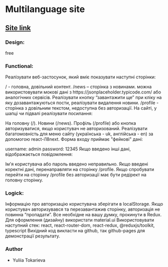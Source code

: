 <h1>Multilanguage site</h1>

<h2><a href="https://famous-kheer-aa223c.netlify.app/" rel="nofollow">Site link</a></h2>

<h3>Design:</h3>
<p>free</p>
<h3>Functional:</h3>
Реалізувати веб-застосунок, який вміє показувати наступні сторінки:
<p>
/ - головна, довільний контент.
/news – сторінка з новинами. можна використовувати мокові дані з https://jsonplaceholder.typicode.com/ або аналогічних сервісів. Реалізувати кнопку “завантажити ще” при кліку на яку дозавантажуються пости, реалізувати видалення новини.
/profile - сторінка з довільним текстом, недоступна без авторизації.
На сайті, у шапці чи підвалі реалізувати посилання:
</p>
<p>
На головну (/).
Новини (/news).
Профіль (/profile) або кнопка авторизуватися, якщо користувач не авторизований. 
Реалізувати багатомовність для меню сайту (українська - uk, англійська - en) за допомогою react-i18next.
Форма входу приймає "фейкові" дані:
</p>
<p>
username: admin
password: 12345
Якщо введено інші дані, відображається повідомлення:
</p>
<p>
Ім'я користувача або пароль введено неправильно.
Якщо введені коректні дані, перенаправляти на сторінку /profile.
Якщо спробувати перейти на сторінку /profile без авторизації має бути редірект на головну сторінку.
<p>
<h3>Logick:</h3>
Інформацію про авторизацію користувача зберігати в localStorage. Якщо користувач авторизувався та перезавантажив сторінку, авторизація не повинна “пропадати”.
Все необхідне на вашу думку, прокинути в Redux.
Для оформлення (дизайну) використати material.ui
Використовувати наступний стек: react, react-router-dom, react-redux, @reduxjs/toolkit, typescript
Вихідний код викласти на github, так github-pages для демонстрації результату.

<h3>Author</h3>
<ul>
<li>Yuliia Tokarieva</li>
</ul>
